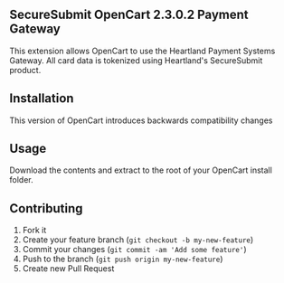 ## SecureSubmit OpenCart 2.3.0.2 Payment Gateway

This extension allows OpenCart to use the Heartland Payment Systems Gateway. All card data is tokenized using Heartland's SecureSubmit product.

## Installation
This version of OpenCart introduces backwards compatibility changes 

## Usage
Download the contents and extract to the root of your OpenCart install folder.

## Contributing

1. Fork it
2. Create your feature branch (`git checkout -b my-new-feature`)
3. Commit your changes (`git commit -am 'Add some feature'`)
4. Push to the branch (`git push origin my-new-feature`)
5. Create new Pull Request